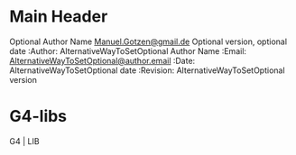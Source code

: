 Main Header
===========
Optional Author Name <Manuel.Gotzen@gmail.de>
Optional version, optional date
:Author:    AlternativeWayToSetOptional Author Name
:Email:     <AlternativeWayToSetOptional@author.email>
:Date:      AlternativeWayToSetOptional date
:Revision:  AlternativeWayToSetOptional version

G4-libs
=======

G4 | LIB
